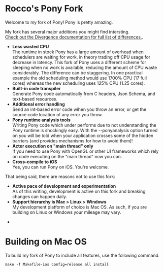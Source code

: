 # Rocco's Pony Fork

Welcome to my fork of Pony!  Pony is pretty amazing.

My fork has several major additions you might find intersting.  
[Check out the Divergence documentation for full list of differences.](https://github.com/KittyMac/ponyc/blob/roc_master/DIVERGENCE.md).

* **Less wasted CPU**  
The runtime in stock Pony has a large amount of overhead when schedulers are waiting for work, in theory trading off CPU usage for decrease in latency. This fork of Pony uses a different scheme for sleeping when no work is available, reducing the amount of CPU waste considerably. The difference can be staggering. In one practical example the old scheduling method would use 1700% CPU (17 full cores) whereas the new scheduling uses 125% CPU (1.25 cores).
* **Built-in code transpiler**  
Generate Pony code automatically from C headers, Json Schema, and text-based resources.  
* **Additional error handling**  
Send an int-based error code wihen you throw an error, or get the source code location of any error you throw.  
* **Pony runtime analysis tools**  
Writing Pony code which under performs due to not understanding the Pony runtime is shockingly easy. With the --ponyanalysis option turned on you will be told when your application crosses some of the hidden barriers (and provides mechanisms for how to avoid them)!
* **Actor execution on "main thread" only**  
If you need to use Pony with OpenGL or other UI frameworks which rely on code executing on the "main thread" now you can.
* **Cross-compile to iOS**  
Yes, you can run Pony on iOS.  You're welcome.


That being said, there are reasons not to use this fork:

* **Active pace of development and experimentation**  
As of this writing, development is active on this fork and breaking changes can happen daily.
* **Support hierarchy is Mac > Linux > Windows**  
My development platform of choice is Mac OS. As such, if you are building on Linux or Windows your mileage may vary.


-

# Building on Mac OS

To build my fork of Pony to include all features, use the following command:

```make -f Makefile-ios config=release all install```


